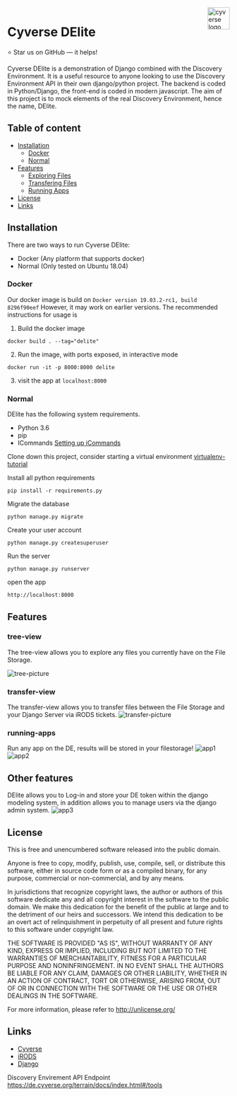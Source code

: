 <a href="https://cyverse.org/">
    <img src="https://de.cyverse.org/cyverse_logo.png" alt="cyverse logo" title="cyverse" align="right" height="50" />
</a>

Cyverse DElite
======================
:star: Star us on GitHub — it helps!

Cyverse DElite is a demonstration of Django combined with the Discovery Environment.
It is a useful resource to anyone looking to use the Discovery Environment API in their own
django/python project. The backend is coded in Python/Django, the front-end is coded in modern javascript.
The aim of this project is to mock elements of the real Discovery Environment, hence the name, DElite.


## Table of content

- [Installation](#installation)
    - [Docker](#docker)
    - [Normal](#normal)
- [Features](#features)
    - [Exploring Files](#tree-view)
    - [Transfering Files](#transfer-view)
    - [Running Apps](#running-apps)
- [License](#license)
- [Links](#links)

## Installation

There are two ways to run Cyverse DElite:

- Docker (Any platform that supports docker)
- Normal (Only tested on Ubuntu 18.04)

### Docker

Our docker image is build on `Docker version 19.03.2-rc1, build 8296f90eef` However, it may work on earlier versions.
The recommended instructions for usage is

1. Build the docker image

```
docker build . --tag="delite"
```

2. Run the image, with ports exposed, in interactive mode

```
docker run -it -p 8000:8000 delite
```

3. visit the app at `localhost:8000`

### Normal

DElite has the following system requirements.

* Python 3.6
* pip
* ICommands  [Setting up iCommands](https://wiki.cyverse.org/wiki/display/DS/Setting+Up+iCommands)


Clone down this project, consider starting a virtual environment [virtualenv-tutorial](https://docs.python-guide.org/dev/virtualenvs/)


Install all python requirements

`pip install -r requirements.py`

Migrate the database

`python manage.py migrate`

Create your user account

`python manage.py createsuperuser`

Run the server 

`python manage.py runserver`

open the app

`http://localhost:8000`


## Features

### tree-view

The tree-view allows you to explore any files you currently have on the File Storage.

![tree-picture](https://i.imgur.com/UESjlLS.gif)


### transfer-view

The transfer-view allows you to transfer files between the File Storage and your Django Server via iRODS tickets.
![transfer-picture](https://i.imgur.com/jKJsTas.png)


### running-apps
Run any app on the DE, results will be stored in your filestorage!
![app1](https://i.imgur.com/1DaQMap.png)
![app2](https://i.imgur.com/3qKwe2S.png)

## Other features
DElite allows you to Log-in and store your DE token within the django modeling system, in addition allows you to manage users via the django admin system.
![app3](https://i.imgur.com/VvYSxnE.jpg)


## License

This is free and unencumbered software released into the public domain.

Anyone is free to copy, modify, publish, use, compile, sell, or
distribute this software, either in source code form or as a compiled
binary, for any purpose, commercial or non-commercial, and by any
means.

In jurisdictions that recognize copyright laws, the author or authors
of this software dedicate any and all copyright interest in the
software to the public domain. We make this dedication for the benefit
of the public at large and to the detriment of our heirs and
successors. We intend this dedication to be an overt act of
relinquishment in perpetuity of all present and future rights to this
software under copyright law.

THE SOFTWARE IS PROVIDED "AS IS", WITHOUT WARRANTY OF ANY KIND,
EXPRESS OR IMPLIED, INCLUDING BUT NOT LIMITED TO THE WARRANTIES OF
MERCHANTABILITY, FITNESS FOR A PARTICULAR PURPOSE AND NONINFRINGEMENT.
IN NO EVENT SHALL THE AUTHORS BE LIABLE FOR ANY CLAIM, DAMAGES OR
OTHER LIABILITY, WHETHER IN AN ACTION OF CONTRACT, TORT OR OTHERWISE,
ARISING FROM, OUT OF OR IN CONNECTION WITH THE SOFTWARE OR THE USE OR
OTHER DEALINGS IN THE SOFTWARE.

For more information, please refer to <http://unlicense.org/>

## Links

* [Cyverse](https://cyverse.org/)
* [iRODS](https://irods.org/)
* [Django](https://www.djangoproject.com/)

Discovery Envirement API Endpoint
<https://de.cyverse.org/terrain/docs/index.html#/tools>
